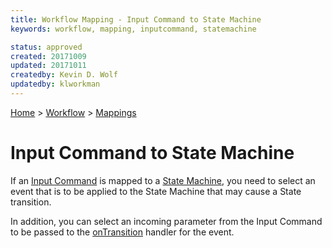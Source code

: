 ```yaml
---
title: Workflow Mapping - Input Command to State Machine
keywords: workflow, mapping, inputcommand, statemachine

status: approved
created: 20171009
updated: 20171011
createdby: Kevin D. Wolf
updatedby: klworkman
---
```

[Home](../../Index.md) > [Workflow](../Index.md) > [Mappings](Index.md)

# Input Command to State Machine

If an [Input Command](../InputCommands.md) is mapped to a [State Machine](../StateMachines.md), you need to 
select an event that is to be applied to the State Machine that may cause a State transition.  

In addition, you can select an incoming parameter from the Input Command to be passed to the [onTransition](../../Scripting/StateTransition.md) handler for the event.

